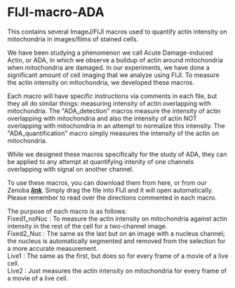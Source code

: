 # FIJI-macro-ADA
This contains several ImageJ/FIJI macros used to quantify actin intensity on mitochondria in images/films of stained cells.

We have been studying a phenomenon we call Acute Damage-induced Actin, or ADA, in which we observe a buildup of actin around mitochondria when mitochondria are damaged. In our experiments, we have done a significant amount of cell imaging that we analyze using FIJI. To measure the actin intensity on mitochondria, we developed these macros.

Each macro will have specific instructions via comments in each file, but they all do similar things: measuring intensity of actin overlapping with mitochondria. The "ADA_detection" macros measure the intensity of actin overlapping with mitochondria and also the intensity of actin NOT overlapping with mitochondria in an attempt to normalize this intensity. The "ADA_quantification" macro simply measures the intensity of the actin on mitochondria.

While we designed these macros specifically for the study of ADA, they can be applied to any attempt at quantifying intenity of one channels overlapping with signal on another channel. 

To use these macros, you can download them from here, or from our Zenoba [___link___](https://zenodo.org/records/16648726).
Simply drag the file into FIJI and it will open automatically. Please remember to read over the directions commented in each macro.


The purpose of each macro is as follows:  
Fixed1_noNuc : To measure the actin intensity on mitochondria against actin intensity in the rest of the cell for a two-channel image.  
Fixed2_Nuc : The same as the last but on an image with a nucleus channel; the nucleus is automatically segmented and removed from the selection for a more accurate measurement.   
Live1 : The same as the first, but does so for every frame of a movie of a live cell.  
Live2 : Just measures the actin intensity on mitochondria for every frame of a movie of a live cell.   

